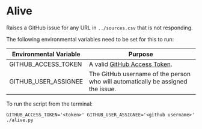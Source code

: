 # Alive

Raises a GitHub issue for any URL in `../sources.csv` that is not responding.

The following environmental variables need to be set for this to run:

| Environmental Variable | Purpose |
| --- | --- |
| GITHUB_ACCESS_TOKEN | A valid [GitHub Access Token](https://docs.github.com/en/authentication/keeping-your-account-and-data-secure/creating-a-personal-access-token). |
| GITHUB_USER_ASSIGNEE | The GitHub username of the person who will automatically be assigned the issue. |

To run the script from the terminal:

 `GITHUB_ACCESS_TOKEN='<token>' GITHUB_USER_ASSIGNEE='<github username>' ./alive.py`